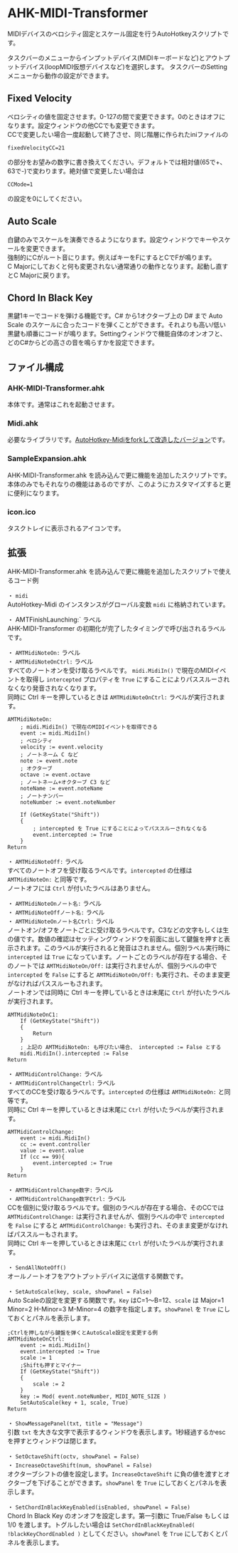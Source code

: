 # AHK-MIDI-Transformer

MIDIデバイスのベロシティ固定とスケール固定を行うAutoHotkeyスクリプトです。

タスクバーのメニューからインプットデバイス(MIDIキーボードなど)とアウトプットデバイス(loopMIDI仮想デバイスなど)を選択します。
タスクバーのSettingメニューから動作の設定ができます。

## Fixed Velocity
ベロシティの値を固定させます。0-127の間で変更できます。0のときはオフになります。設定ウィンドウの他CCでも変更できます。  
CCで変更したい場合一度起動して終了させ、同じ階層に作られたiniファイルの
```
fixedVelocityCC=21
```
の部分をお望みの数字に書き換えてください。デフォルトでは相対値(65で+、63で-)で変わります。絶対値で変更したい場合は
```
CCMode=1
```
の設定を0にしてください。

## Auto Scale
白鍵のみでスケールを演奏できるようになります。設定ウィンドウでキーやスケールを変更できます。  
強制的にCがルート音にります。例えばキーをFにするとCでFが鳴ります。  
C Majorにしておくと何も変更されない通常通りの動作となります。起動し直すとC Majorに戻ります。  

## Chord In Black Key
黒鍵1キーでコードを弾ける機能です。C# から1オクターブ上の D# まで Auto Scale のスケールに合ったコードを弾くことができます。それよりも高い/低い黒鍵も順番にコードが鳴ります。Settingウィンドウで機能自体のオンオフと、どのC#からどの高さの音を鳴らすかを設定できます。


## ファイル構成

### AHK-MIDI-Transformer.ahk

本体です。通常はこれを起動させます。


### Midi.ahk

必要なライブラリです。[AutoHotkey-Midiをforkして改造したバージョン](https://github.com/hetima/AutoHotkey-Midi)です。

### SampleExpansion.ahk

AHK-MIDI-Transformer.ahk を読み込んで更に機能を追加したスクリプトです。  
本体のみでもそれなりの機能はあるのですが、このようにカスタマイズすると更に便利になります。

### icon.ico

タスクトレイに表示されるアイコンです。

## 拡張

AHK-MIDI-Transformer.ahk を読み込んで更に機能を追加したスクリプトで使えるコード例

・ `midi`  
AutoHotkey-Midi のインスタンスがグローバル変数 `midi` に格納されています。

・ AMTFinishLaunching:` ラベル  
AHK-MIDI-Transformer の初期化が完了したタイミングで呼び出されるラベルです。

・ `AMTMidiNoteOn:` ラベル  
・ `AMTMidiNoteOnCtrl:` ラベル  
すべてのノートオンを受け取るラベルです。 `midi.MidiIn()` で現在のMIDIイベントを取得し `intercepted` プロパティを `True` にすることによりパススルーされなくなり発音されなくなります。  
同時に Ctrl キーを押しているときは `AMTMidiNoteOnCtrl:` ラベルが実行されます。

```ahk
AMTMidiNoteOn:
    ; midi.MidiIn() で現在のMIDIイベントを取得できる
    event := midi.MidiIn()
    ; ベロシティ
    velocity := event.velocity
    ; ノートネーム C など
    note := event.note
    ; オクターブ
    octave := event.octave
    ; ノートネーム+オクターブ C3 など
    noteName := event.noteName
    ; ノートナンバー
    noteNumber := event.noteNumber

    If (GetKeyState("Shift"))
    {
        ; intercepted を True にすることによってパススルーされなくなる
        event.intercepted := True
    }
Return
```

・ `AMTMidiNoteOff:` ラベル  
すべてのノートオフを受け取るラベルです。`intercepted` の仕様は `AMTMidiNoteOn:` と同等です。  
ノートオフには `Ctrl` が付いたラベルはありません。

・ `AMTMidiNoteOnノート名:` ラベル  
・ `AMTMidiNoteOffノート名:` ラベル  
・ `AMTMidiNoteOnノート名Ctrl:` ラベル  
ノートオン/オフをノートごとに受け取るラベルです。C3などの文字もしくは生の値です。数値の確認はセッティングウィンドウを前面に出して鍵盤を押すと表示されます。このラベルが実行されると発音はされません。個別ラベル実行時に `intercepted` は `True` になっています。ノートごとのラベルが存在する場合、そのノートでは  `AMTMidiNoteOn/Off:` は実行されませんが、個別ラベルの中で `intercepted` を `False` にすると `AMTMidiNoteOn/Off:` も実行され、そのまま変更がなければパススルーもされます。  
ノートオンでは同時に Ctrl キーを押しているときは末尾に `Ctrl` が付いたラベルが実行されます。


```ahk
AMTMidiNoteOnC1:
    If (GetKeyState("Shift"))
    {
        Return
    }
    ; 上記の AMTMidiNoteOn: も呼びたい場合、 intercepted := False とする
    midi.MidiIn().intercepted := False
Return
```


・ `AMTMidiControlChange:` ラベル  
・ `AMTMidiControlChangeCtrl:` ラベル  
すべてのCCを受け取るラベルです。`intercepted` の仕様は `AMTMidiNoteOn:` と同等です。  
同時に Ctrl キーを押しているときは末尾に `Ctrl` が付いたラベルが実行されます。

```ahk
AMTMidiControlChange:
    event := midi.MidiIn()
    cc := event.controller
    value := event.value
    If (cc == 99){
        event.intercepted := True
    }
Return
```

・ `AMTMidiControlChange数字:` ラベル  
・ `AMTMidiControlChange数字Ctrl:` ラベル  
CCを個別に受け取るラベルです。個別のラベルが存在する場合、そのCCでは  `AMTMidiControlChange:` は実行されませんが、個別ラベルの中で `intercepted` を `False` にすると `AMTMidiControlChange:` も実行され、そのまま変更がなければパススルーもされます。  
同時に Ctrl キーを押しているときは末尾に `Ctrl` が付いたラベルが実行されます。

・ `SendAllNoteOff()`  
オールノートオフをアウトプットデバイスに送信する関数です。

・ `SetAutoScale(key, scale, showPanel = False)`  
Auto Scaleの設定を変更する関数です。`Key` はC=1～B=12、`scale` は Major=1 Minor=2 H-Minor=3 M-Minor=4 の数字を指定します。`showPanel` を `True` にしておくとパネルを表示します。

```ahk
;Ctrlを押しながら鍵盤を弾くとAutoScale設定を変更する例
AMTMidiNoteOnCtrl:
    event := midi.MidiIn()
    event.intercepted := True
    scale := 1
    ;Shiftも押すとマイナー
    If (GetKeyState("Shift"))
    {
        scale := 2
    }
    key := Mod( event.noteNumber, MIDI_NOTE_SIZE )
    SetAutoScale(key + 1, scale, True)
Return
```

・ `ShowMessagePanel(txt, title = "Message")`  
引数 `txt` を大きな文字で表示するウィンドウを表示します。1秒経過するかescを押すとウィンドウは閉じます。

・ `SetOctaveShift(octv, showPanel = False)`  
・ `IncreaseOctaveShift(num, showPanel = False)`  
オクターブシフトの値を設定します。`IncreaseOctaveShift` に負の値を渡すとオクターブを下げることができます。`showPanel` を `True` にしておくとパネルを表示します。

・ `SetChordInBlackKeyEnabled(isEnabled, showPanel = False)`  
Chord In Black Key のオンオフを設定します。第一引数に True/False もしくは 1/0 を渡します。トグルしたい場合は `SetChordInBlackKeyEnabled( !blackKeyChordEnabled )` としてください。`showPanel` を `True` にしておくとパネルを表示します。

